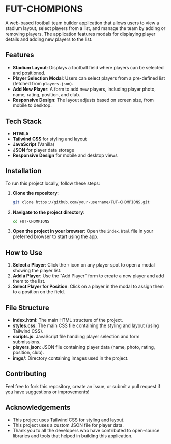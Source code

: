# FUT-CHOMPIONS

A web-based football team builder application that allows users to view a stadium layout, select players from a list, and manage the team by adding or removing players. The application features modals for displaying player details and adding new players to the list.

## Features

- **Stadium Layout**: Displays a football field where players can be selected and positioned.
- **Player Selection Modal**: Users can select players from a pre-defined list (fetched from `players.json`).
- **Add New Player**: A form to add new players, including player photo, name, rating, position, and club.
- **Responsive Design**: The layout adjusts based on screen size, from mobile to desktop.
  
## Tech Stack

- **HTML5**
- **Tailwind CSS** for styling and layout
- **JavaScript** (Vanilla)
- **JSON** for player data storage
- **Responsive Design** for mobile and desktop views

## Installation

To run this project locally, follow these steps:

1. **Clone the repository**:
    ```bash
    git clone https://github.com/your-username/FUT-CHOMPIONS.git
    ```

2. **Navigate to the project directory**:
    ```bash
    cd FUT-CHOMPIONS
    ```

3. **Open the project in your browser**:
    Open the `index.html` file in your preferred browser to start using the app.

## How to Use

1. **Select a Player**: Click the `+` icon on any player spot to open a modal showing the player list.
2. **Add a Player**: Use the "Add Player" form to create a new player and add them to the list.
3. **Select Player for Position**: Click on a player in the modal to assign them to a position on the field.

## File Structure

- **index.html**: The main HTML structure of the project.
- **styles.css**: The main CSS file containing the styling and layout (using Tailwind CSS).
- **scripts.js**: JavaScript file handling player selection and form submissions.
- **players.json**: JSON file containing player data (name, photo, rating, position, club).
- **imgs/**: Directory containing images used in the project.

## Contributing

Feel free to fork this repository, create an issue, or submit a pull request if you have suggestions or improvements!


## Acknowledgements

- This project uses Tailwind CSS for styling and layout.
- This project uses a custom JSON file for player data.
- Thank you to all the developers who have contributed to open-source libraries and tools that helped in building this application.


